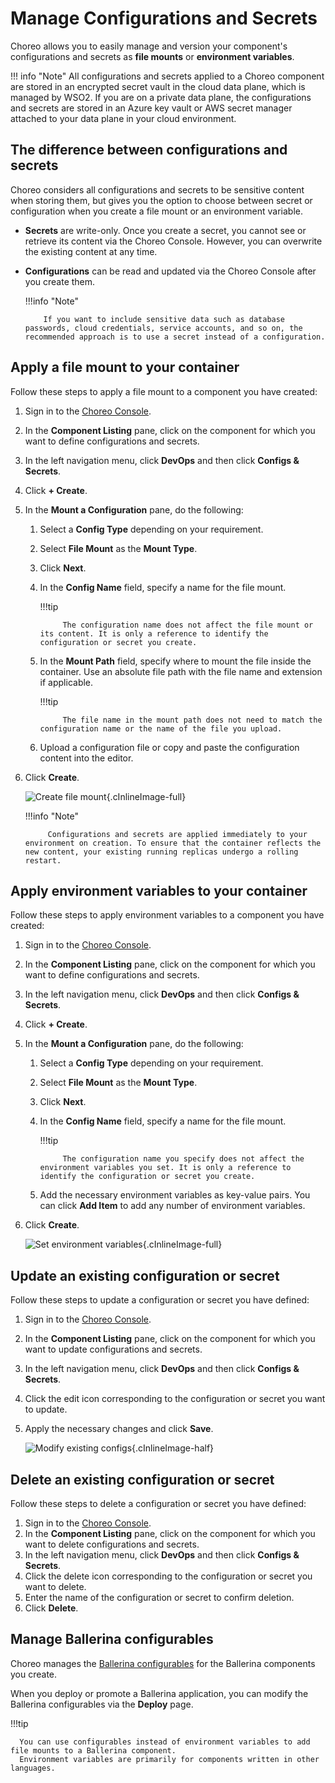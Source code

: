 # Manage Configurations and Secrets

Choreo allows you to easily manage and version your component's configurations and secrets as **file mounts** or **environment variables**.

!!! info "Note"
    All configurations and secrets applied to a Choreo component are stored in an encrypted secret vault in the cloud data plane, which is managed by WSO2.
    If you are on a private data plane, the configurations and secrets are stored in an Azure key vault or AWS secret manager attached to your data plane in your cloud environment.

## The difference between configurations and secrets

Choreo considers all configurations and secrets to be sensitive content when storing them, but gives you the option to choose between secret or configuration when you create a file mount or an environment variable.

- **Secrets** are write-only. Once you create a secret, you cannot see or retrieve its content via the Choreo Console. However, you can overwrite the existing content at any time.
- **Configurations** can be read and updated via the Choreo Console after you create them.
  
    !!!info "Note"

          If you want to include sensitive data such as database passwords, cloud credentials, service accounts, and so on, the recommended approach is to use a secret instead of a configuration.

## Apply a file mount to your container

Follow these steps to apply a file mount to a component you have created:

1. Sign in to the [Choreo Console](https://console.choreo.dev/).
2. In the **Component Listing** pane, click on the component for which you want to define configurations and secrets.
3. In the left navigation menu, click **DevOps** and then click **Configs & Secrets**.
4. Click **+ Create**.
5. In the **Mount a Configuration** pane, do the following:
    1. Select a **Config Type** depending on your requirement.
    2. Select **File Mount** as the **Mount Type**.
    3. Click **Next**.
    4. In the **Config Name** field, specify a name for the file mount.
  
        !!!tip

                The configuration name does not affect the file mount or its content. It is only a reference to identify the configuration or secret you create.

    5. In the **Mount Path** field, specify where to mount the file inside the container. Use an absolute file path with the file name and extension if applicable.
  
        !!!tip

                The file name in the mount path does not need to match the configuration name or the name of the file you upload.

    6. Upload a configuration file or copy and paste the configuration content into the editor.

6. Click **Create**.

    ![Create file mount](../assets/img/devops-and-ci-cd/configs/create-file-mount.png){.cInlineImage-full}
  
    !!!info "Note"
           
            Configurations and secrets are applied immediately to your environment on creation. To ensure that the container reflects the new content, your existing running replicas undergo a rolling restart.

## Apply environment variables to your container

Follow these steps to apply environment variables to a component you have created:

1. Sign in to the [Choreo Console](https://console.choreo.dev/).
2. In the **Component Listing** pane, click on the component for which you want to define configurations and secrets.
3. In the left navigation menu, click **DevOps** and then click **Configs & Secrets**.
4. Click **+ Create**.
5. In the **Mount a Configuration** pane, do the following:
    1. Select a **Config Type** depending on your requirement.
    2. Select **File Mount** as the **Mount Type**.
    3. Click **Next**.
    4. In the **Config Name** field, specify a name for the file mount.
  
        !!!tip

                The configuration name you specify does not affect the environment variables you set. It is only a reference to identify the configuration or secret you create.

    5. Add the necessary environment variables as key-value pairs. You can click **Add Item** to add any number of environment variables.

6. Click **Create**.
   
    ![Set environment variables](../assets/img/devops-and-ci-cd/configs/create-env-vars.png){.cInlineImage-full}

## Update an existing configuration or secret

Follow these steps to update a configuration or secret you have defined:

1. Sign in to the [Choreo Console](https://console.choreo.dev/).
2. In the **Component Listing** pane, click on the component for which you want to update configurations and secrets.
3. In the left navigation menu, click **DevOps** and then click **Configs & Secrets**.
4. Click the edit icon corresponding to the configuration or secret you want to update.
5. Apply the necessary changes and click **Save**.

    ![Modify existing configs](../assets/img/devops-and-ci-cd/configs/create-or-delete-config.png){.cInlineImage-half}

## Delete an existing configuration or secret

Follow these steps to delete a configuration or secret you have defined:

1. Sign in to the [Choreo Console](https://console.choreo.dev/).
2. In the **Component Listing** pane, click on the component for which you want to delete configurations and secrets.
3. In the left navigation menu, click **DevOps** and then click **Configs & Secrets**.
4. Click the delete icon corresponding to the configuration or secret you want to delete.
5. Enter the name of the configuration or secret to confirm deletion.
6. Click **Delete**.

## Manage Ballerina configurables

Choreo manages the [Ballerina configurables](https://ballerina.io/learn/by-example/configurable-variables/) for the Ballerina components you create.

When you deploy or promote a Ballerina application, you can modify the Ballerina configurables via the **Deploy** page.
  
!!!tip

      You can use configurables instead of environment variables to add file mounts to a Ballerina component.
      Environment variables are primarily for components written in other languages.
